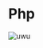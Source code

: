 # Php

![uwu](https://raw.githubusercontent.com/cat-milk/Anime-Girls-Holding-Programming-Books/master/PHP/Gabriel_DropOut_Chisaki_Tapris_PHP.png)
